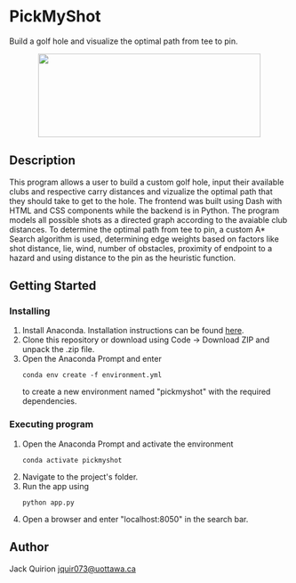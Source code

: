 # PickMyShot

Build a golf hole and visualize the optimal path from tee to pin.

<p align="center">
  <img src="preview.png" width="400" height="150"/>
</p>

## Description

This program allows a user to build a custom golf hole, input their available clubs and respective carry distances and vizualize the optimal path that they should take to get to the hole. The frontend was built using Dash with HTML and CSS components while the backend is in Python. The program models all possible shots as a directed graph according to the avaiable club distances. To determine the optimal path from tee to pin, a custom A* Search algorithm is used, determining edge weights based on factors like shot distance, lie, wind, number of obstacles, proximity of endpoint to a hazard and using distance to the pin as the heuristic function.

## Getting Started

### Installing

1. Install Anaconda. Installation instructions can be found [here](https://conda.io/projects/conda/en/latest/user-guide/install/index.html).
2. Clone this repository or download using Code -> Download ZIP and unpack the .zip file.
3. Open the Anaconda Prompt and enter
   ```
   conda env create -f environment.yml
   ```
   to create a new environment named "pickmyshot" with the required dependencies.

### Executing program

1. Open the Anaconda Prompt and activate the environment
   ```
   conda activate pickmyshot
   ```
2. Navigate to the project's folder.
3. Run the app using
   ```
   python app.py
   ```
4. Open a browser and enter "localhost:8050" in the search bar.

## Author

Jack Quirion 
<jquir073@uottawa.ca>
